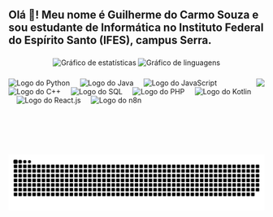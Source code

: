 
<h2 align="left">Olá 👋! Meu nome é Guilherme do Carmo Souza e sou estudante de Informática no Instituto Federal do Espírito Santo (IFES), campus Serra.</h2>

###

<div align="center">
  <img src="https://github-readme-stats.vercel.app/api?username=ilhe8l&hide_title=false&hide_rank=false&show_icons=true&include_all_commits=true&count_private=true&disable_animations=false&theme=dracula&locale=pt-BR&hide_border=false" height="150" alt="Gráfico de estatísticas" />
  <img src="https://github-readme-stats.vercel.app/api/top-langs?username=ilhe8l&locale=pt-BR&hide_title=false&layout=compact&card_width=320&langs_count=5&theme=dracula&hide_border=false" height="150" alt="Gráfico de linguagens" />
</div>

###

<img align="right" height="150" src="https://i.imgflip.com/65efzo.gif" />

###

<div align="left">
  <img src="https://cdn.jsdelivr.net/gh/devicons/devicon/icons/python/python-original.svg" height="30" alt="Logo do Python" />
  <img width="12" />
  <img src="https://cdn.jsdelivr.net/gh/devicons/devicon/icons/java/java-original.svg" height="30" alt="Logo do Java" />
  <img width="12" />
  <img src="https://cdn.jsdelivr.net/gh/devicons/devicon/icons/javascript/javascript-original.svg" height="30" alt="Logo do JavaScript" />
  <img width="12" />
  <img src="https://cdn.jsdelivr.net/gh/devicons/devicon/icons/cplusplus/cplusplus-original.svg" height="30" alt="Logo do C++" />
  <img width="12" />
  <img src="https://cdn.jsdelivr.net/gh/devicons/devicon/icons/sqlite/sqlite-original.svg" height="30" alt="Logo do SQL" />
  <img width="12" />
  <img src="https://cdn.jsdelivr.net/gh/devicons/devicon/icons/php/php-original.svg" height="30" alt="Logo do PHP" />
  <img width="12" />
  <img src="https://cdn.jsdelivr.net/gh/devicons/devicon/icons/kotlin/kotlin-original.svg" height="30" alt="Logo do Kotlin" />
  <img width="12" />
  <img src="https://cdn.jsdelivr.net/gh/devicons/devicon/icons/react/react-original.svg" height="30" alt="Logo do React.js" />
  <img width="12" />
  <img src="https://cdn.jsdelivr.net/gh/devicons/devicon/icons/n8n/n8n-original.svg" height="30" alt="Logo do n8n" />
</div>

###

<br clear="both">

<img src="https://raw.githubusercontent.com/ilhe8l/ilhe8l/output/snake.svg" alt="Animação de cobra" />

###
